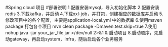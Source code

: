 #Spring cloud 项目
#部署说明
1.配置安装mysql，导入初始化脚本
2.配置安装redis
3.下载kafka，并启动
4.下载xxl-job，并打包，创建相应的数据库并启动
5.修改项目中的各个配置，主要是application-local.yml 中的数据库
6.使用maven package 打包各个项目
mvn clean package -Dmaven.test.skip=true
7.使用nohup java -jar your_jar_file.jar >/dev/null 2>&1 & 启动项目
8.启动顺序，先启动gateway，再启动system，infra，随后启动各个业务服务